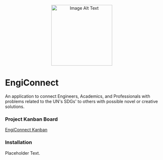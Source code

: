 <p align="center">
  <img src="https://github.com/sharoika/EngiConnect/assets/27317883/a1d4b78b-e4d4-4891-a777-2fd69c2c36ba" width="200" height="200" alt="Image Alt Text">
</p>

# EngiConnect
An application to connect Engineers, Academics, and Professionals with problems related to the UN's SDGs' to others with possible novel or creative solutions.

### Project Kanban Board
[EngiConnect Kanban](https://github.com/users/sharoika/projects/1/views/2)

### Installation

Placeholder Text. 
